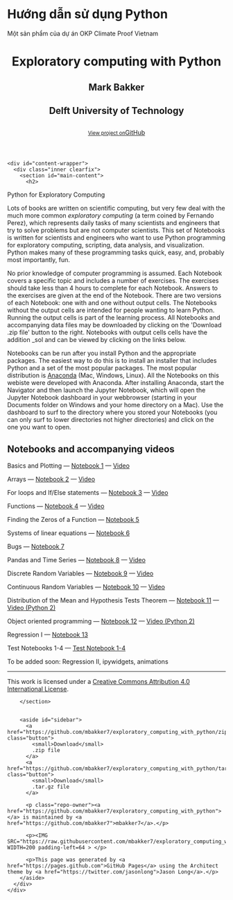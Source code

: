 # Hướng dẫn sử dụng Python
Một sản phẩm của dự án OKP Climate Proof Vietnam 
<html>
  <head>
    <title>Dựa theo dự án Exploratory computing with Python của Mark Bakker</title>
  </head>

  <body>
    <header>
      <div class="inner">
        <h1>Exploratory computing with Python</h1>
        <h2>Mark Bakker</h2>
        <h2>Delft University of Technology</h2>
        <h2></h2>
        <a href="https://github.com/mbakker7/exploratory_computing_with_python" class="button"><small>View project on</small>GitHub</a>
      </div>
    </header>

    <div id="content-wrapper">
      <div class="inner clearfix">
        <section id="main-content">
          <h2>
<a name="python-for-exploratory-computing" class="anchor" href="#python-for-exploratory-computing"><span class="octicon octicon-link"></span></a>Python for Exploratory Computing</h2>

<p>Lots of books are written on scientific computing, but very few deal with the much more common <em>exploratory computing</em> 
(a term coined by Fernando Perez), which represents daily tasks of many scientists and engineers that try to solve problems
but are not computer scientists.
This set of  Notebooks is written for scientists and engineers who want to use Python programming
for exploratory computing, scripting, data analysis, and visualization. 
Python makes
many of these programming tasks quick, easy, and, probably most importantly, fun.</p>

<p>No prior knowledge of computer programming is assumed. 
Each Notebook covers a specific topic and includes a number of exercises. 
The exercises should take less than 4 hours to complete for each Notebook.
Answers to the exercises are given at the end of the Notebook.
There are two versions of each Notebook: one with and one without output cells. The Notebooks without the output cells
are intended for people wanting to learn Python. Running the output
cells is part of the learning process. All Notebooks and accompanying data files may be downloaded
by clicking on the 'Download .zip file' button to the right.
Notebooks with output cells cells have the addition _sol and can be 
viewed by clicking on the links below.</p>

<p>
Notebooks can be run after you install Python and the appropriate packages.
The easiest way to do this is to install an installer that includes Python and a set of the most popular packages.
The most popular distribution is
<a href="https://www.anaconda.com/products/individual">Anaconda</a> (Mac, Windows, Linux).
All the Notebooks on this webiste were developed with Anaconda. After installing Anaconda, start the Navigator and then launch the Jupyter Notebook, which will open
the Jupyter Notebook dashboard in your webbrowser (starting in your Documents folder on Windows and your home directory on a Mac).
Use the dashboard to surf to the directory where you stored your Notebooks (you can only surf to lower directories not higher directories) and click on
the one you want to open.
</p>

<h2>Notebooks and accompanying videos</h2>

<p> 
Basics and Plotting &mdash;
<a href="http://nbviewer.ipython.org/github/mbakker7/exploratory_computing_with_python/blob/master/notebook1_basics_plotting/py_exploratory_comp_1_sol.ipynb">Notebook 1</a>
 &mdash; <a href="https://youtu.be/fnl6N_F7TvI">Video</a> 
</p>

<p>Arrays &mdash;
<a href="http://nbviewer.ipython.org/github/mbakker7/exploratory_computing_with_python/blob/master/notebook2_arrays/py_exploratory_comp_2_sol.ipynb">Notebook 2</a> 
&mdash; <a href="https://youtu.be/5RkeHZnZEnM">Video</a> 
</p>

<p>For loops and If/Else statements &mdash;
<a href="http://nbviewer.ipython.org/github/mbakker7/exploratory_computing_with_python/blob/master/notebook3_for_and_if/py_exploratory_comp_3_sol.ipynb">Notebook 3</a> 
&mdash; <a href="https://youtu.be/19gM-QEVugc">Video</a> 
</p>

<p>Functions &mdash;
<a href="http://nbviewer.ipython.org/github/mbakker7/exploratory_computing_with_python/blob/master/notebook4_functions/py_exploratory_comp_4_sol.ipynb">Notebook 4</a> 
&mdash;  <a href="https://youtu.be/ZqjYNtWanMM">Video</a>
</p>

<p>Finding the Zeros of a Function &mdash;
<a href="http://nbviewer.ipython.org/github/mbakker7/exploratory_computing_with_python/blob/master/notebook5_rootfinding/py_exploratory_comp_5_sol.ipynb">Notebook 5</a> 
</p>

<p>Systems of linear equations &mdash;
<a href="http://nbviewer.ipython.org/github/mbakker7/exploratory_computing_with_python/blob/master/notebook6_linear_systems/py_exploratory_comp_6_sol.ipynb">Notebook 6</a> 
</p>

<p>Bugs &mdash;
<a href="http://nbviewer.ipython.org/github/mbakker7/exploratory_computing_with_python/blob/master/notebook7_bugs/py_exploratory_comp_7_sol.ipynb">Notebook 7</a> 
</p>

<p>Pandas and Time Series &mdash;
<a href="http://nbviewer.ipython.org/github/mbakker7/exploratory_computing_with_python/blob/master/notebook8_pandas/py_exploratory_comp_8_sol.ipynb">Notebook 8</a>
&mdash;  <a href="https://youtu.be/MTdIY6uFY6M">Video</a>
</p>

<p>Discrete Random Variables &mdash;
<a href="http://nbviewer.ipython.org/github/mbakker7/exploratory_computing_with_python/blob/master/notebook9_discrete_random_variables/py_exploratory_comp_9_sol.ipynb">Notebook 9</a> 
&mdash;  <a href="https://youtu.be/iKBHWz-MHR8">Video</a>
</p>

<p>Continuous Random Variables &mdash;
<a href="http://nbviewer.ipython.org/github/mbakker7/exploratory_computing_with_python/blob/master/notebook10_continuous_random_variables/py_exploratory_comp_10_sol.ipynb">Notebook 10</a> 
&mdash;  <a href="https://youtu.be/ThpusgXnMGI">Video</a>
</p>

<p>Distribution of the Mean and Hypothesis Tests Theorem &mdash;
<a href="http://nbviewer.ipython.org/github/mbakker7/exploratory_computing_with_python/blob/master/notebook11_hypothesis_test/py_exploratory_comp_11_sol.ipynb">Notebook 11</a> 
&mdash;  <a href="http://youtu.be/OaD_bN3eg8o">Video (Python 2)</a>
</p>

<p>Object oriented programming &mdash;
<a href="http://nbviewer.ipython.org/github/mbakker7/exploratory_computing_with_python/blob/master/notebook12_oop/py_exploratory_comp_12_sol.ipynb">Notebook 12</a>
&mdash;  <a href="https://youtu.be/pNLAEDbK03s">Video (Python 2)</a>
</p>

<p>Regression I &mdash;
<a href="http://nbviewer.ipython.org/github/mbakker7/exploratory_computing_with_python/blob/master/notebook13_regression1/py_exploratory_comp_13_sol.ipynb">Notebook 13</a>
</p>

<p> 
Test Notebooks 1-4 &mdash;
<a href="http://nbviewer.ipython.org/github/mbakker7/exploratory_computing_with_python/blob/master/notebook1-4_test/notebook1-4_test.ipynb">Test Notebook 1-4</a>
</p>

<p> To be added soon: Regression II, ipywidgets, animations</p>






<HR>
This work is licensed under a <a rel="license" href="http://creativecommons.org/licenses/by/4.0/">Creative Commons Attribution 4.0 International License</a>.


        </section>
        

        <aside id="sidebar">
          <a href="https://github.com/mbakker7/exploratory_computing_with_python/zipball/master" class="button">
            <small>Download</small>
            .zip file
          </a>
          <a href="https://github.com/mbakker7/exploratory_computing_with_python/tarball/master" class="button">
            <small>Download</small>
            .tar.gz file
          </a>

          <p class="repo-owner"><a href="https://github.com/mbakker7/exploratory_computing_with_python"></a> is maintained by <a href="https://github.com/mbakker7">mbakker7</a>.</p>

          <p><IMG SRC="https://raw.githubusercontent.com/mbakker7/exploratory_computing_with_python/master/tudelft_logo.png" WIDTH=200 padding-left=64 > </p>    
          
          <p>This page was generated by <a href="https://pages.github.com">GitHub Pages</a> using the Architect theme by <a href="https://twitter.com/jasonlong">Jason Long</a>.</p>
        </aside>
      </div>
    </div>

  
  </body>
</html>

